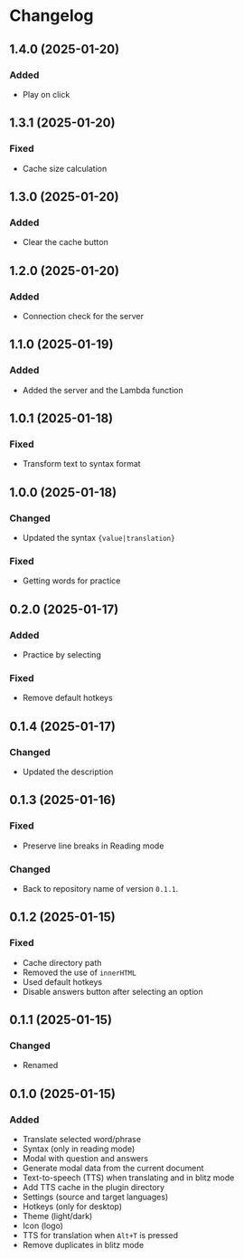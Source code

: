 # Changelog

## 1.4.0 (2025-01-20)

### Added

- Play on click

## 1.3.1 (2025-01-20)

### Fixed

- Cache size calculation

## 1.3.0 (2025-01-20)

### Added

- Clear the cache button

## 1.2.0 (2025-01-20)

### Added

- Connection check for the server

## 1.1.0 (2025-01-19)

### Added

- Added the server and the Lambda function

## 1.0.1 (2025-01-18)

### Fixed

- Transform text to syntax format

## 1.0.0 (2025-01-18)

### Changed

- Updated the syntax `{value|translation}`

### Fixed

- Getting words for practice

## 0.2.0 (2025-01-17)

### Added

- Practice by selecting

### Fixed

- Remove default hotkeys

## 0.1.4 (2025-01-17)

### Changed

- Updated the description

## 0.1.3 (2025-01-16)

### Fixed

- Preserve line breaks in Reading mode

### Changed

- Back to repository name of version `0.1.1`.

## 0.1.2 (2025-01-15)

### Fixed

- Cache directory path
- Removed the use of `innerHTML`
- Used default hotkeys
- Disable answers button after selecting an option

## 0.1.1 (2025-01-15)

### Changed

- Renamed

## 0.1.0 (2025-01-15)

### Added

- Translate selected word/phrase
- Syntax (only in reading mode)
- Modal with question and answers
- Generate modal data from the current document
- Text-to-speech (TTS) when translating and in blitz mode
- Add TTS cache in the plugin directory
- Settings (source and target languages)
- Hotkeys (only for desktop)
- Theme (light/dark)
- Icon (logo)
- TTS for translation when `Alt+T` is pressed
- Remove duplicates in blitz mode
